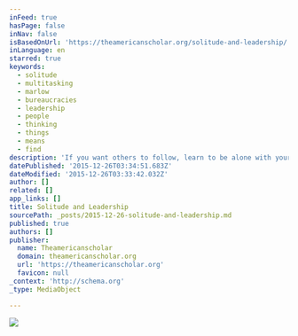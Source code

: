 ```yaml
---
inFeed: true
hasPage: false
inNav: false
isBasedOnUrl: 'https://theamericanscholar.org/solitude-and-leadership/'
inLanguage: en
starred: true
keywords:
  - solitude
  - multitasking
  - marlow
  - bureaucracies
  - leadership
  - people
  - thinking
  - things
  - means
  - find
description: 'If you want others to follow, learn to be alone with your thoughts.'
datePublished: '2015-12-26T03:34:51.683Z'
dateModified: '2015-12-26T03:33:42.032Z'
author: []
related: []
app_links: []
title: Solitude and Leadership
sourcePath: _posts/2015-12-26-solitude-and-leadership.md
published: true
authors: []
publisher:
  name: Theamericanscholar
  domain: theamericanscholar.org
  url: 'https://theamericanscholar.org'
  favicon: null
_context: 'http://schema.org'
_type: MediaObject

---
```

![](https://the-grid-user-content.s3-us-west-2.amazonaws.com/621ac2bf-a968-41d8-bdbf-0bbdfdfcbfec.jpg)